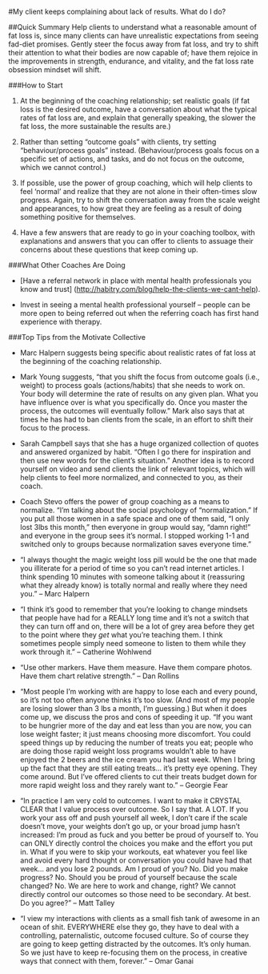 
#My client keeps complaining about lack of results. What do I do?


##Quick Summary
Help clients to understand what a reasonable amount of fat loss is, since many clients can have unrealistic expectations from seeing fad-diet promises. Gently steer the focus away from fat loss, and try to shift their attention to what their bodies are now capable of; have them rejoice in the improvements in strength, endurance, and vitality, and the fat loss rate obsession mindset will shift.

###How to Start

1. At the beginning of the coaching relationship; set realistic goals (if fat loss is the desired outcome, have a conversation about what the typical rates of fat loss are, and explain that generally speaking, the slower the fat loss, the more sustainable the results are.)

2. Rather than setting “outcome goals” with clients, try setting “behaviour/process goals” instead. (Behaviour/process goals focus on a specific set of actions, and tasks, and do not focus on the outcome, which we cannot control.) 

3. If possible, use the power of group coaching, which will help clients to feel ‘normal’ and realize that they are not alone in their often-times slow progress. Again, try to shift the conversation away from the scale weight and appearances, to how great they are feeling as a result of doing something positive for themselves.

4. Have a few answers that are ready to go in your coaching toolbox, with explanations and answers that you can offer to clients to assuage their concerns about these questions that keep coming up.

###What Other Coaches Are Doing

* [Have a referral network in place with mental health professionals you know and trust] (http://habitry.com/blog/help-the-clients-we-cant-help).

* Invest in seeing a mental health professional yourself – people can be more open to being referred out when the referring coach has first hand experience with therapy.

###Top Tips from the Motivate Collective

* Marc Halpern suggests being specific about realistic rates of fat loss at the beginning of the coaching relationship.

* Mark Young suggests, “that you shift the focus from outcome goals (i.e., weight) to process goals (actions/habits) that she needs to work on. Your body will determine the rate of results on any given plan. What you have influence over is what you specifically do. Once you master the process, the outcomes will eventually follow.” Mark also says that at times he has had to ban clients from the scale, in an effort to shift their focus to the process.

* Sarah Campbell says that she has a huge organized collection of quotes and answered organized by habit. “Often I go there for inspiration and then use new words for the client’s situation.” Another idea is to record yourself on video and send clients the link of relevant topics, which will help clients to feel more normalized, and connected to you, as their coach.

* Coach Stevo offers the power of group coaching as a means to normalize. “I’m talking about the social psychology of “normalization.” If you put all those women in a safe space and one of them said, “I only lost 3lbs this month,” then everyone in group would say, “damn right!” and everyone in the group sees it’s normal. I stopped working 1-1 and switched only to groups because normalization saves everyone time.”

* “I always thought the magic weight loss pill would be the one that made you illiterate for a period of time so you can’t read internet articles. I think spending 10 minutes with someone talking about it (reassuring what they already know) is totally normal and really where they need you.” – Marc Halpern

* “I think it’s good to remember that you’re looking to change mindsets that people have had for a REALLY long time and it’s not a switch that they can turn off and on, there will be a lot of grey area before they get to the point where they *get* what you’re teaching them. I think sometimes people simply need someone to listen to them while they work through it.” – Catherine Wohlwend

* “Use other markers. Have them measure. Have them compare photos. Have them chart relative strength.” – Dan Rollins

* “Most people I’m working with are happy to lose each and every pound, so it’s not too often anyone thinks it’s too slow. (And most of my people are losing slower than 3 lbs a month, I’m guessing.) But when it does come up, we discuss the pros and cons of speeding it up. “If you want to be hungrier more of the day and eat less than you are now, you can lose weight faster; it just means choosing more discomfort. You could speed things up by reducing the number of treats you eat; people who are doing those rapid weight loss programs wouldn’t able to have enjoyed the 2 beers and the ice cream you had last week. When I bring up the fact that they are still eating treats… it’s pretty eye opening. They come around. But I’ve offered clients to cut their treats budget down for more rapid weight loss and they rarely want to.” – Georgie Fear

* “In practice I am very cold to outcomes. I want to make it CRYSTAL CLEAR that I value process over outcome. So I say that. A LOT. If you work your ass off and push yourself all week, I don’t care if the scale doesn’t move, your weights don’t go up, or your broad jump hasn’t increased: I’m proud as fuck and you better be proud of yourself to. You can ONLY directly control the choices you make and the effort you put in. What if you were to skip your workouts, eat whatever you feel like and avoid every hard thought or conversation you could have had that week… and you lose 2 pounds. Am I proud of you? No. Did you make progress? No. Should you be proud of yourself because the scale changed? No. We are here to work and change, right? We cannot directly control our outcomes so those need to be secondary. At best. Do you agree?” – Matt Talley

* “I view my interactions with clients as a small fish tank of awesome in an ocean of shit. EVERYWHERE else they go, they have to deal with a controlling, paternalistic, outcome focused culture. So of course they are going to keep getting distracted by the outcomes. It’s only human. So we just have to keep re-focusing them on the process, in creative ways that connect with them, forever.” – Omar Ganai
